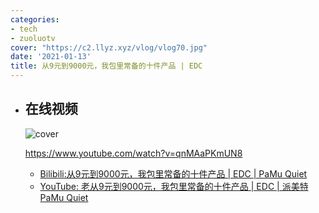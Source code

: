 ```yaml
---
categories:
- tech
- zuoluotv
cover: "https://c2.llyz.xyz/vlog/vlog70.jpg"
date: '2021-01-13'
title: 从9元到9000元，我包里常备的十件产品 | EDC
---
```


- ## 在线视频
  
  ![cover](https://c2.llyz.xyz/vlog/vlog70.jpg)

    <https://www.youtube.com/watch?v=qnMAaPKmUN8>
  - [Bilibili:从9元到9000元，我包里常备的十件产品 | EDC | PaMu Quiet](https://www.bilibili.com/video/BV1uK411G74k#reply3944991304)
  - [YouTube: 老从9元到9000元，我包里常备的十件产品 | EDC | 派美特 PaMu Quiet](https://www.youtube.com/watch?v=qnMAaPKmUN8)
